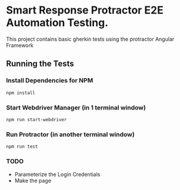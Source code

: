 # Smart Response Protractor E2E Automation Testing.

This project contains basic gherkin tests using the protractor Angular Framework 


## Running the Tests

### Install Dependencies for NPM

```
npm install
```

### Start Webdriver Manager (in 1 terminal window)

```
npm run start-webdriver
```


### Run Protractor (in another terminal window)

```
npm run test
```


### TODO


- Parameterize the Login Credentials
- Make the page